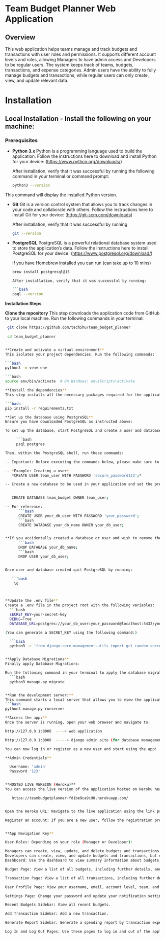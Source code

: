 # Team Budget Planner Web Application
## Overview
This web application helps teams manage and track budgets and transactions with user roles and permissions. It supports different account levels and roles, allowing Managers to have admin access and Developers to be regular users. The system keeps track of teams, budgets, transactions, and expense categories. Admin users have the ability to fully manage budgets and transactions, while regular users can only create, view, and update relevant data.

# Installation
## Local Installation - Install the following on your machine:
### Prerequisites
- **Python 3.x**
   Python is a programming language used to build the application. Follow the instructions here to download and install Python for your device: (https://www.python.org/downloads/)

    After installation, verify that it was successful by running the following command in your terminal or command prompt:

     ```bash
     python3 --version

This command will display the installed Python version.
        

- **Git**
   Git is a version control system that allows you to track changes in your code and collaborate with others. Follow the instructions here to install Git for your device: (https://git-scm.com/downloads)

    After installation, verify that it was successful by running:

     ```bash
     git --version


- **PostgreSQL**
   PostgreSQL is a powerful relational database system used to store the application’s data. Follow the instructions here to install PostgreSQL for your device: (https://www.postgresql.org/download/)

   if you have Homebrew installed you can run (can take up to 10 mins)

     ```bash
     brew install postgresql@15

   After installation, verify that it was successful by running:
     
     ```bash
     psql --version

**Installation Steps**

**Clone the repository**
  This step downloads the application code from GitHub to your local machine. Run the following commands in your terminal:

   ```bash
    git clone https://github.com/tech5hu/team_budget_planner
    
    cd team_budget_planner


**Create and activate a virtual environment**
  This isolates your project dependencies. Run the following commands:

   ```bash
   python3 -m venv env

   ```bash
   source env/bin/activate  # On Windows: env\Scripts\activate

**Install the dependencies**
  This step installs all the necessary packages required for the application to run (can take up to 10 mins). Run:

   ```bash
   pip install -r requirements.txt

**Set up the database using PostgreSQL**
  Ensure you have downloaded PostgreSQL as instructed above:

  To set up the database, start PostgreSQL and create a user and database by running the following commands in your terminal:

        ```bash
        psql postgres

  Then, within the PostgreSQL shell, run these commands:

   -- Important: Before executing the commands below, please make sure to replace your_db_user, your_password, and your_db_name with your own desired values. Failure to do so may result in unintended database and user creation. 

   -- *Example: Creating a user*
      *CREATE USER team_user WITH PASSWORD 'secure_password123';*

   -- Create a new database to be used in your application and set the previously created user as the owner, replace your_db_name with your desired database name.

      
      CREATE DATABASE team_budget OWNER team_user;

   -- For reference:
         ```bash
         CREATE USER your_db_user WITH PASSWORD 'your_password';
         ```bash
         CREATE DATABASE your_db_name OWNER your_db_user;


   **If you accidentally created a database or user and wish to remove them, follow these steps:**
         ```bash
         DROP DATABASE your_db_name;
         ```bash
         DROP USER your_db_user;


  Once user and database created quit PostgreSQL by running: 

      ```bash
       \q



**Update the .env file**
 Create a .env file in the project root with the following variables:
     ```bash
     SECRET_KEY=your-secret-key
     DEBUG=True
     DATABASE_URL=postgres://your_db_user:your_password@localhost:5432/your_db_name

   (You can generate a SECRET_KEY using the following command:)

     ```bash
     python3 -c 'from django.core.management.utils import get_random_secret_key; print(get_random_secret_key())'


**Apply Database Migrations**
 Finally apply Database Migrations:

   Run the following command in your terminal to apply the database migrations and set up the initial database schema to be used in the app:
     ```bash
     python3 manage.py migrate
 

**Run the development server:**
This command starts a local server that allows you to view the application in your web browser:
```bash
python3 manage.py runserver

**Access the app:**
Once the server is running, open your web browser and navigate to:

http://127.0.0.1:8000  ----> web application

http://127.0.0.1:8000  -----> django admin site (for database management)

You can now log in or register as a new user and start using the app!

**Admin Credentials**

     Username: 'admin'
     Password '123'


**HOSTED LIVE VERSION (Heroku)**
You can access the live version of the application hosted on Heroku here: 

      https://teambudgetplanner-fd1be9ca9c90.herokuapp.com/


Open the Heroku URL: Navigate to the live application using the link provided above.

Register an account: If you are a new user, follow the registration process. If you already have an account, log in using your credentials.


**App Navigation Key**

User Roles: Depending on your role (Manager or Developer):

Managers can create, view, update, and delete budgets and transactions.
Developers can create, view, and update budgets and transactions, but cannot delete them.
Dashboard: Use the dashboard to view summary information about budgets, transactions, and expense categories.

Budget Page: View a list of all budgets, including further details, and create, update, or delete them (based on permissions).

Transaction Page: View a list of all transactions, including further details, and create, update, or delete them (based on permissions).

User Profile Page: View your username, email, account level, team, and work phone number.

Settings Page: Change your password and update your notification settings.

Recent Budgets Sidebar: View all recent budgets.

Add Transaction Sidebar: Add a new transaction.

Generate Report Sidebar: Generate a spending report by transaction expense category and view all transactions in a table.

Log In and Log Out Pages: Use these pages to log in and out of the application, reset forgotten passwords, or register a new account.